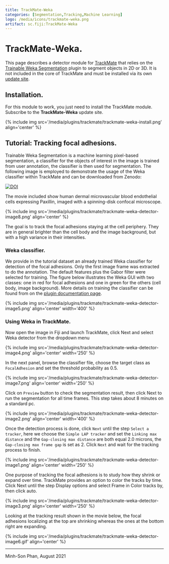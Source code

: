 ```yaml
---
title: TrackMate-Weka
categories: [Segmentation,Tracking,Machine Learning]
logo: /media/icons/trackmate-weka.png
artifact: sc.fiji:TrackMate-Weka
---
```


# TrackMate-Weka.

This page describes a detector module for [TrackMate](/plugins/trackmate/index) that relies on the [Trainable Weka Segmentation](/plugins/tws/index) plugin to segment objects in 2D or 3D. It is not included in the core of TrackMate and must be installed via its own [update site](/update-sites/following).

## Installation.

For this module to work, you just need to install the TrackMate module. Subscribe to the  **TrackMate-Weka** update site.

{% include img src='/media/plugins/trackmate/trackmate-weka-install.png' align='center'  %}

## Tutorial: Tracking focal adhesions.

Trainable Weka Segmentation is a machine learning pixel-based segmentation, a classifier for the objects of interest in the image is trained from user annotation, the classifier is then used for segmentation. The following image is employed to demonstrate the usage of the Weka classifier within TrackMate and can be downloaded from Zenodo:

[![DOI](https://zenodo.org/badge/DOI/10.5281/zenodo.5226842.svg)](https://doi.org/10.5281/zenodo.5226842)

The movie included show human dermal microvascular blood endothelial cells expressing Paxillin, imaged with a spinning-disk confocal microscope.

{% include img src='/media/plugins/trackmate/trackmate-weka-detector-image8.png' align='center'  %}

The goal is to track the focal adhesions staying at the cell periphery. 
They are in general brighter than the cell body and the image background, but with a high variance in their intensities. 

### Weka classifier.

We provide in the tutorial dataset an already trained Weka classifier for detection of the focal adhesions. 
Only the first image frame was extracted to do the annotation. The default features plus the Gabor filter were selected for training. 
The figure below illustrates the Weka GUI with two classes: one in red for focal adhesions and one in green for the others (cell body, image background). 
More details on training the classifier can be found from on the [plugin documentation page](/plugins/tws).

{% include img src='/media/plugins/trackmate/trackmate-weka-detector-image5.png' align='center'  width='400' %}

### Using Weka in TrackMate.

Now open the image in Fiji and launch TrackMate, click Next and select Weka detector from the dropdown menu

{% include img src='/media/plugins/trackmate/trackmate-weka-detector-image4.png' align='center'  width='250' %}

In the next panel, browse the classifier file, choose the target class as `FocalAdhesion` and set the threshold probability as 0.5. 

{% include img src='/media/plugins/trackmate/trackmate-weka-detector-image7.png' align='center'  width='250' %}

Click on `Preview` button to check the segmentation result, then click Next to run the segmentation for all time frames. This step takes about 8 minutes on a standard pc. 

{% include img src='/media/plugins/trackmate/trackmate-weka-detector-image2.png' align='center'  width='400' %}

Once the detection process is done, click `Next` until the step `Select a tracker`, here we choose the `Simple LAP tracker` and set the `Linking max distance` and the `Gap-closing max distance` are both equal 2.0 microns, the `Gap-closing max frame gap` is set as 2.
Click `Next` and wait for the tracking process to finish.

{% include img src='/media/plugins/trackmate/trackmate-weka-detector-image1.png' align='center'  width='250' %}


One purpose of tracking the focal adhesions is to study how they shrink or expand over time. TrackMate provides an option to color the tracks by time. Click Next until the step Display options and select Frame in Color tracks by, then click auto.

{% include img src='/media/plugins/trackmate/trackmate-weka-detector-image3.png' align='center'  width='250' %}

Looking at the tracking result shown in the movie below, the focal adhesions localizing at the top are shrinking whereas the ones at the bottom right are expanding.

{% include img src='/media/plugins/trackmate/trackmate-weka-detector-image6.gif' align='center'  %}

__________________
Minh-Son Phan, August 2021
